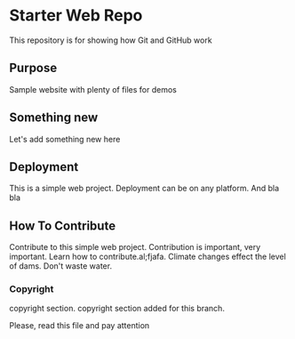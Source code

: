 # Starter Web Repo

This repository is for showing how Git and GitHub work

## Purpose

Sample website with plenty of files for demos

## Something new

Let's add something new here

## Deployment

This is a simple web project. Deployment can be on any platform. And bla bla

## How To Contribute

Contribute to this simple web project. Contribution is important, very important.
Learn how to contribute.al;fjafa. Climate changes effect the level of dams. Don't waste water.

### Copyright

copyright section. copyright section added for this branch.

Please, read this file and pay attention